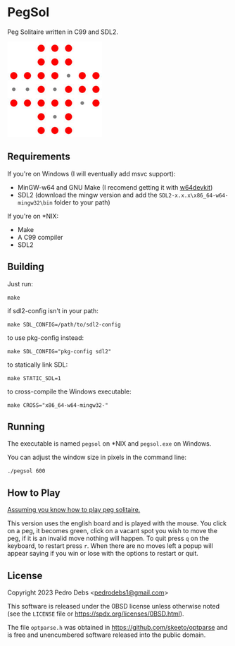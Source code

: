 # PegSol

Peg Solitaire written in C99 and SDL2.

![screenshot](img.jpg)

## Requirements

If you're on Windows (I will eventually add msvc support):

 - MinGW-w64 and GNU Make (I recomend getting it with [w64devkit](https://github.com/skeeto/w64devkit))
 - SDL2 (download the mingw version and add the `SDL2-x.x.x\x86_64-w64-mingw32\bin` folder to your path)

If you're on \*NIX:

 - Make
 - A C99 compiler
 - SDL2

## Building

Just run:

    make

if sdl2-config isn't in your path:

    make SDL_CONFIG=/path/to/sdl2-config

to use pkg-config instead:

    make SDL_CONFIG="pkg-config sdl2"

to statically link SDL:

    make STATIC_SDL=1

to cross-compile the Windows executable:

    make CROSS="x86_64-w64-mingw32-"

## Running

The executable is named `pegsol` on \*NIX and `pegsol.exe` on Windows.

You can adjust the window size in pixels in the command line:

    ./pegsol 600

## How to Play

[Assuming you know how to play peg solitaire.](https://en.wikipedia.org/wiki/Peg_solitaire)

This version uses the english board and is played with the mouse. You click on
a peg, it becomes green, click on a vacant spot you wish to move the peg, if it
is an invalid move nothing will happen. To quit press `q` on the keyboard, to
restart press `r`. When there are no moves left a popup will appear saying if
you win or lose with the options to restart or quit.

## License

Copyright 2023 Pedro Debs &lt;<pedrodebs1@gmail.com>&gt;

This software is released under the 0BSD license unless otherwise noted (see the
`LICENSE` file or <https://spdx.org/licenses/0BSD.html>).

The file `optparse.h` was obtained in <https://github.com/skeeto/optparse>
and is free and unencumbered software released into the public domain.

